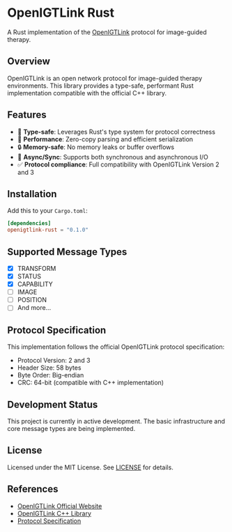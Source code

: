 # OpenIGTLink Rust

A Rust implementation of the [OpenIGTLink](http://openigtlink.org/) protocol for image-guided therapy.

## Overview

OpenIGTLink is an open network protocol for image-guided therapy environments. This library provides a type-safe, performant Rust implementation compatible with the official C++ library.

## Features

- 🦀 **Type-safe**: Leverages Rust's type system for protocol correctness
- 🚀 **Performance**: Zero-copy parsing and efficient serialization
- 🔒 **Memory-safe**: No memory leaks or buffer overflows
- 🔄 **Async/Sync**: Supports both synchronous and asynchronous I/O
- ✅ **Protocol compliance**: Full compatibility with OpenIGTLink Version 2 and 3

## Installation

Add this to your `Cargo.toml`:

```toml
[dependencies]
openigtlink-rust = "0.1.0"
```

## Supported Message Types

- [x] TRANSFORM
- [x] STATUS
- [x] CAPABILITY
- [ ] IMAGE
- [ ] POSITION
- [ ] And more...

## Protocol Specification

This implementation follows the official OpenIGTLink protocol specification:
- Protocol Version: 2 and 3
- Header Size: 58 bytes
- Byte Order: Big-endian
- CRC: 64-bit (compatible with C++ implementation)

## Development Status

This project is currently in active development. The basic infrastructure and core message types are being implemented.

## License

Licensed under the MIT License. See [LICENSE](LICENSE) for details.

## References

- [OpenIGTLink Official Website](http://openigtlink.org/)
- [OpenIGTLink C++ Library](https://github.com/openigtlink/OpenIGTLink)
- [Protocol Specification](https://github.com/openigtlink/OpenIGTLink/blob/master/Documents/Protocol/index.md)
